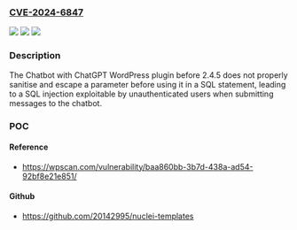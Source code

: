 ### [CVE-2024-6847](https://cve.mitre.org/cgi-bin/cvename.cgi?name=CVE-2024-6847)
![](https://img.shields.io/static/v1?label=Product&message=Chatbot%20with%20ChatGPT%20WordPress&color=blue)
![](https://img.shields.io/static/v1?label=Version&message=0%3C%202.4.5%20&color=brighgreen)
![](https://img.shields.io/static/v1?label=Vulnerability&message=CWE-89%20SQL%20Injection&color=brighgreen)

### Description

The Chatbot with ChatGPT WordPress plugin before 2.4.5 does not properly sanitise and escape a parameter before using it in a SQL statement, leading to a SQL injection exploitable by unauthenticated users when submitting messages to the chatbot.

### POC

#### Reference
- https://wpscan.com/vulnerability/baa860bb-3b7d-438a-ad54-92bf8e21e851/

#### Github
- https://github.com/20142995/nuclei-templates

